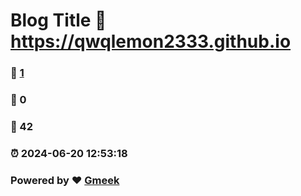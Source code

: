 # Blog Title :link: https://qwqlemon2333.github.io 
### :page_facing_up: [1](https://qwqlemon2333.github.io/tag.html) 
### :speech_balloon: 0 
### :hibiscus: 42 
### :alarm_clock: 2024-06-20 12:53:18 
### Powered by :heart: [Gmeek](https://github.com/Meekdai/Gmeek)

